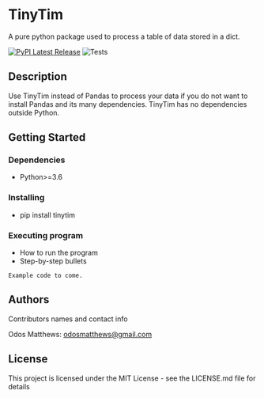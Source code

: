 # TinyTim

A pure python package used to process a table of data stored in a dict.

[![PyPI Latest Release](https://img.shields.io/pypi/v/tinytim.svg)](https://pypi.org/project/tinytim/)
![Tests](https://github.com/eddiethedean/tinytim/actions/workflows/tests.yml/badge.svg)

## Description

Use TinyTim instead of Pandas to process your data if you do not want to install Pandas and its many dependencies.
TinyTim has no dependencies outside Python.

## Getting Started

### Dependencies

* Python>=3.6

### Installing

* pip install tinytim

### Executing program

* How to run the program
* Step-by-step bullets
```
Example code to come.
```

## Authors

Contributors names and contact info

Odos Matthews: odosmatthews@gmail.com

## License

This project is licensed under the MIT License - see the LICENSE.md file for details